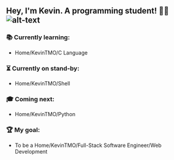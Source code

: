 ## Hey, I'm Kevin. A programming student! :muscle::sunglasses:                                             ![alt-text](https://media.giphy.com/media/RbDKaczqWovIugyJmW/giphy.gif)
### :books: Currently learning:
- Home/KevinTMO/C Language

### :hourglass_flowing_sand: Currently on stand-by:
- Home/KevinTMO/Shell

### :mortar_board: Coming next:
- Home/KevinTMO/Python

### :trophy: My goal:
- To be a Home/KevinTMO/Full-Stack Software Engineer/Web Development


